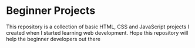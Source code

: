 # Beginner Projects

This repository is a collection of basic HTML, CSS and JavaScript projects I created when I started learning web development. Hope this repository will help the beginner developers out there

